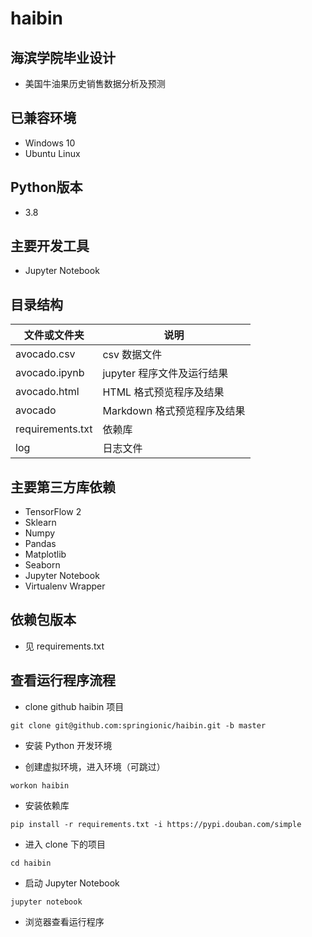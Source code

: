 # haibin
## 海滨学院毕业设计
- 美国牛油果历史销售数据分析及预测

## 已兼容环境
- Windows 10
- Ubuntu Linux

## Python版本
- 3.8

## 主要开发工具
- Jupyter Notebook

## 目录结构

| 文件或文件夹 | 说明 |
| - | - |
| avocado.csv | csv 数据文件 |
| avocado.ipynb | jupyter 程序文件及运行结果 |
| avocado.html | HTML 格式预览程序及结果 |
| avocado | Markdown 格式预览程序及结果 |
| requirements.txt |  依赖库 |
| log | 日志文件 |

## 主要第三方库依赖
- TensorFlow 2
- Sklearn
- Numpy
- Pandas
- Matplotlib
- Seaborn
- Jupyter Notebook
- Virtualenv Wrapper

## 依赖包版本
- 见 requirements.txt

## 查看运行程序流程
- clone github haibin 项目

```shell
git clone git@github.com:springionic/haibin.git -b master
```
- 安装 Python 开发环境

- 创建虚拟环境，进入环境（可跳过）

```shell
workon haibin
```

- 安装依赖库

```shell
pip install -r requirements.txt -i https://pypi.douban.com/simple
```

- 进入 clone 下的项目

```sshell
cd haibin
```

- 启动 Jupyter Notebook

```shell
jupyter notebook
```

- 浏览器查看运行程序
